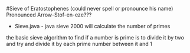 #Sieve of Eratostophenes (could never spell or pronounce his name)
Pronounced Arrow-Stof-en-eze???

- Sieve.java - java sieve 2000 will calculate the number of primes


the basic sieve algorithm to find if a number is prime is to divide it by two and try and divide it by each prime number between it and 1
